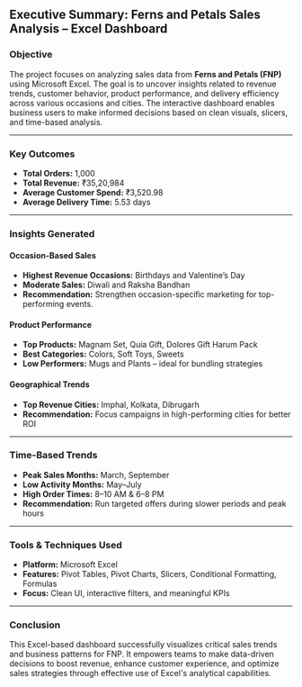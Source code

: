 

## **Executive Summary: Ferns and Petals Sales Analysis – Excel Dashboard**

### **Objective**

The project focuses on analyzing sales data from **Ferns and Petals (FNP)** using Microsoft Excel. The goal is to uncover insights related to revenue trends, customer behavior, product performance, and delivery efficiency across various occasions and cities. The interactive dashboard enables business users to make informed decisions based on clean visuals, slicers, and time-based analysis.

---

### **Key Outcomes**

* **Total Orders:** 1,000
* **Total Revenue:** ₹35,20,984
* **Average Customer Spend:** ₹3,520.98
* **Average Delivery Time:** 5.53 days

---

### **Insights Generated**

#### **Occasion-Based Sales**

* **Highest Revenue Occasions:** Birthdays and Valentine’s Day
* **Moderate Sales:** Diwali and Raksha Bandhan
* **Recommendation:** Strengthen occasion-specific marketing for top-performing events.

#### **Product Performance**

* **Top Products:** Magnam Set, Quia Gift, Dolores Gift Harum Pack
* **Best Categories:** Colors, Soft Toys, Sweets
* **Low Performers:** Mugs and Plants – ideal for bundling strategies

#### **Geographical Trends**

* **Top Revenue Cities:** Imphal, Kolkata, Dibrugarh
* **Recommendation:** Focus campaigns in high-performing cities for better ROI

---

### **Time-Based Trends**

* **Peak Sales Months:** March, September
* **Low Activity Months:** May–July
* **High Order Times:** 8–10 AM & 6–8 PM
* **Recommendation:** Run targeted offers during slower periods and peak hours

---

### **Tools & Techniques Used**

* **Platform:** Microsoft Excel
* **Features:** Pivot Tables, Pivot Charts, Slicers, Conditional Formatting, Formulas
* **Focus:** Clean UI, interactive filters, and meaningful KPIs

---

### **Conclusion**

This Excel-based dashboard successfully visualizes critical sales trends and business patterns for FNP. It empowers teams to make data-driven decisions to boost revenue, enhance customer experience, and optimize sales strategies through effective use of Excel's analytical capabilities.

